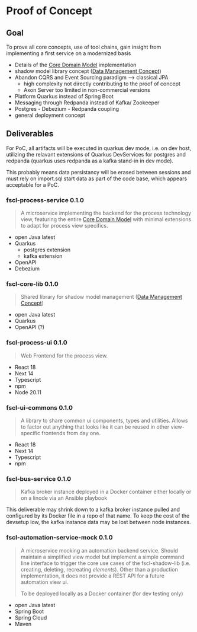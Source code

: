 
# Proof of Concept

## Goal

To prove all core concepts, use of tool chains, gain insight from implementing a first service on a modernized basis
* Details of the [Core Domain Model](./core-domain-model/Core%20Domain%20Model.md) implementation
* shadow model library concept ([Data Management Concept](./data-management-concept/Data%20Management%20Concept.md))
* Abandon CQRS and Event Sourcing paradigm --> classical JPA 
	* high complexity not directly contributing to the proof of concept
	* Axon Server too limited in non-commercial versions
* Platform Quarkus instead of Spring Boot
* Messaging through Redpanda instead of Kafka/ Zookeeper
* Postgres - Debezium - Redpanda coupling
* general deployment concept

## Deliverables

For PoC, all artifacts will be executed in quarkus dev mode, i.e. on dev host, utilizing the relavant extensions of Quarkus DevServices for postgres and redpanda (quarkus uses redpanda as a kafka stand-in in dev mode). 

This probably means data persistancy will be erased between sessions and must rely on import.sql start data as part of the code base, which appears acceptable for a PoC.

### fscl-process-service 0.1.0

> A microservice implementing the backend for the process technology view, featuring the entire [Core Domain Model](./core-domain-model/Core%20Domain%20Model.md) with minimal extensions to adapt for process view specifics. 

* open Java latest 
* Quarkus
	* postgres extension
	* kafka extension
* OpenAPI
* Debezium

### fscl-core-lib 0.1.0

> Shared library for shadow model management ([Data Management Concept](./data-management-concept/Data%20Management%20Concept.md))
* open Java latest
* Quarkus
* OpenAPI (?)

### fscl-process-ui 0.1.0

> Web Frontend for the process view. 

* React 18
* Next 14
* Typescript
* npm
* Node 20.11

### fscl-ui-commons 0.1.0

> A library to share common ui components, types and utilities. Allows to factor out anything that looks like it can be reused in other view-specific frontends from day one.

* React 18
* Next 14
* Typescript
* npm

### fscl-bus-service 0.1.0

>Kafka broker instance deployed in a Docker container either locally or on a linode via an Ansible playbook 

This deliverable may shrink down to a kafka broker instance pulled and configured by its Docker file in a repo of that name. To keep the cost of the devsetup low, the kafka instance data may be lost between node instances.

### fscl-automation-service-mock 0.1.0

>A microservice mocking  an automation backend service. Should maintain a simplified view model but implement a simple command line interface to trigger the core use cases of the fscl-shadow-lib (i.e. creating, deleting, recreating *elements*). Other than a production implementation, it does not provide a REST API for a future automation view ui.
>
>To be deployed locally as a Docker container (for dev testing only)

* open Java latest 
* Spring Boot
* Spring Cloud
* Maven


